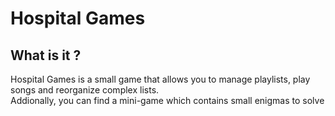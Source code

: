 # Hospital Games

## What is it ?
Hospital Games is a small game that allows you to manage playlists, play songs and reorganize complex lists.  
Addionally, you can find a mini-game which contains small enigmas to solve